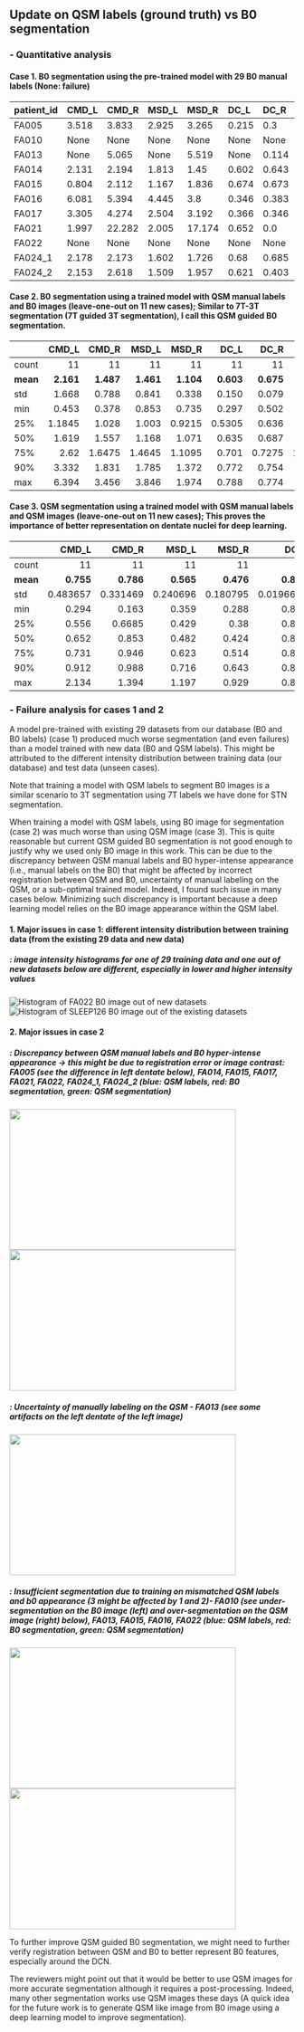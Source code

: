 ## Update on QSM labels (ground truth) vs B0 segmentation

### - Quantitative analysis

#### Case 1. B0 segmentation using the pre-trained model with 29 B0 manual labels (None: failure)
|    patient_id   | CMD_L   | CMD_R   | MSD_L   | MSD_R   | DC_L   | DC_R   | VOL_L   | VOL_R   |   VOL_manual_L |   VOL_manual_R |
|:-------------|:--------|:--------|:--------|:--------|:-------|:-------|:--------|:--------|---------------:|---------------:|
|  FA005        | 3.518   | 3.833   | 2.925   | 3.265   | 0.215  | 0.3    | 330.7   | 253.9   |         1098.4 |         1086.6 |
|  FA010        | None    | None    | None    | None    | None   | None   | None    | None    |         1045.3 |          915.4 |
|  FA013        | None    | 5.065   | None    | 5.519   | None   | 0.114  | None    | 35.4    |          631.9 |          584.7 |
|  FA014        | 2.131   | 2.194   | 1.813   | 1.45    | 0.602  | 0.643  | 496.1   | 620.1   |          956.7 |          885.8 |
|  FA015        | 0.804   | 2.112   | 1.167   | 1.836   | 0.674  | 0.673  | 372.1   | 513.8   |          679.1 |          732.3 |
|  FA016        | 6.081   | 5.394   | 4.445   | 3.8     | 0.346  | 0.383  | 135.8   | 183.1   |          614.2 |          525.6 |
|  FA017        | 3.305   | 4.274   | 2.504   | 3.192   | 0.366  | 0.346  | 307.1   | 330.7   |          596.5 |          726.4 |
|  FA021        | 1.997   | 22.282  | 2.005   | 17.174  | 0.652  | 0.0    | 265.8   | 643.7   |          513.8 |          614.2 |
|  FA022        | None    | None    | None    | None    | None   | None   | None    | None    |          549.2 |          484.3 |
|  FA024_1      | 2.178   | 2.173   | 1.602   | 1.726   | 0.68   | 0.685  | 442.9   | 543.3   |          738.2 |          750   |
|  FA024_2      | 2.153   | 2.618   | 1.509   | 1.957   | 0.621  | 0.403  | 566.9   | 655.5   |          649.6 |          720.5 |

#### Case 2. B0 segmentation using a trained model with QSM manual labels and B0 images (leave-one-out on 11 new cases); Similar to 7T-3T segmentation (7T guided 3T segmentation), I call this QSM guided B0 segmentation.

|       |    CMD_L |     CMD_R |     MSD_L |     MSD_R |      DC_L |       DC_R |    VOL_L |    VOL_R |   VOL_manual_L |   VOL_manual_R |
|:------|---------:|----------:|----------:|----------:|----------:|-----------:|---------:|---------:|---------------:|---------------:|
| count | 11       | 11        | 11        | 11        | 11        | 11         |   11     |   11     |         11     |         11     |
| **mean**  |  **2.161** |  **1.487**  |  **1.461**  |  **1.104**  |  **0.603** |  **0.675**     |  **918.58** |  **857.92** |        **733.9**   |        **729.62** |
| std   |  1.668 |  0.788 |  0.841 |  0.338 |  0.150 |  0.079 |  237.03 |  177.75 |        203.90 |        179.72 |
| min   |  0.453   |  0.378    |  0.853    |  0.735    |  0.297    |  0.502     |  466.5   |  637.8   |        513.8   |        484.3   |
| 25%   |  1.1845  |  1.028    |  1.003    |  0.9215   |  0.5305   |  0.636     |  776.55  |  776.6   |        605.35  |        599.45  |
| 50%   |  1.619   |  1.557    |  1.168    |  1.071    |  0.635    |  0.687     |  956.7   |  850.4   |        649.6   |        726.4   |
| 75%   |  2.62    |  1.6475   |  1.4645   |  1.1095   |  0.701    |  0.7275    | 1071.85  |  894.7   |        847.45  |        817.9   |
| 90%   |  3.332   |  1.831    |  1.785    |  1.372    |  0.772    |  0.754     | 1133.9   | 1003.9   |       1045.3   |        915.4   |
| max   |  6.394   |  3.456    |  3.846    |  1.974    |  0.788    |  0.774     | 1322.9   | 1275.6   |       1098.4   |       1086.6   |


#### Case 3. QSM segmentation using a trained model with QSM manual labels and QSM images (leave-one-out on 11 new cases); This proves the importance of better representation on dentate nuclei for deep learning.
|       |     CMD_L |     CMD_R |     MSD_L |     MSD_R |       DC_L |       DC_R |    VOL_L |    VOL_R |   VOL_manual_L |   VOL_manual_R |
|:------|----------:|----------:|----------:|----------:|-----------:|-----------:|---------:|---------:|---------------:|---------------:|
| count | 11        | 11        | 11        | 11        | 11         | 11         |   11     |   11     |         11     |         11     |
| **mean**  |  **0.755** |  **0.786** |  **0.565** |  **0.476** |  **0.861**     |  **0.862**  |  **781.69** |  **789.74** |        **733.9**   |        **729.62** |
| std   |  0.483657 |  0.331469 |  0.240696 |  0.180795 |  0.0196672 |  0.0391071 |  243.605 |  214.295 |        203.904 |        179.718 |
| min   |  0.294    |  0.163    |  0.359    |  0.288    |  0.832     |  0.805     |  490.2   |  478.4   |        513.8   |        484.3   |
| 25%   |  0.556    |  0.6685   |  0.429    |  0.38     |  0.844     |  0.8385    |  617.15  |  682.1   |        605.35  |        599.45  |
| 50%   |  0.652    |  0.853    |  0.482    |  0.424    |  0.864     |  0.856     |  767.7   |  750     |        649.6   |        726.4   |
| 75%   |  0.731    |  0.946    |  0.623    |  0.514    |  0.871     |  0.8815    |  800.2   |  871.05  |        847.45  |        817.9   |
| 90%   |  0.912    |  0.988    |  0.716    |  0.643    |  0.882     |  0.921     | 1009.9   | 1104.3   |       1045.3   |        915.4   |
| max   |  2.134    |  1.394    |  1.197    |  0.929    |  0.895     |  0.924     | 1381.9   | 1181.1   |       1098.4   |       1086.6   |


### - Failure analysis for cases 1 and 2

A model pre-trained with existing 29 datasets from our database (B0 and B0 labels) (case 1) produced much worse segmentation (and even failures) than a model trained with new data (B0 and QSM labels). This might be attributed to the different intensity distribution between training data (our database) and test data (unseen cases). 

Note that training a model with QSM labels to segment B0 images is a similar scenario to 3T segmentation using 7T labels we have done for STN segmentation.

When training a model with QSM labels, using B0 image for segmentation (case 2) was much worse than using QSM image (case 3). This is quite reasonable but current QSM guided B0 segmentation is not good enough to justify why we used only B0 image in this work. This can be due to the discrepancy between QSM manual labels and B0 hyper-intense appearance (i.e., manual labels on the B0) that might be affected by incorrect registration between QSM and B0, uncertainty of manual labeling on the QSM, or a sub-optimal trained model. Indeed, I found such issue in many cases below. Minimizing such discrepancy is important because a deep learning model relies on the B0 image appearance within the QSM label. 

#### 1. Major issues in case 1: different intensity distribution between training data (from the existing 29 data and new data)

##### : image intensity histograms for one of 29 training data and one out of new datasets below are different, especially in lower and higher intensity values
     
   ![Histogram of FA022 B0 image out of new datasets](/FA022_hist.jpg)
   ![Histogram of SLEEP126 B0 image out of the existing datasets](/SLEEP126_hist.jpg)
   
#### 2. Major issues in case 2

##### : Discrepancy between QSM manual labels and B0 hyper-intense appearance -> this might be due to registration error or image contrast: FA005 (see the difference in left dentate below), FA014, FA015, FA017, FA021, FA022, FA024_1, FA024_2 (blue: QSM labels, red: B0 segmentation, green: QSM segmentation)

<img src="/FA005_qsm_labels_and_b0_seg_on_b0.jpg" width="400" height="249" /> <img src="/FA005_qsm_labels_and_b0_seg_on_qsm.jpg" width="400" height="249" />
   
##### : Uncertainty of manually labeling on the QSM - FA013 (see some artifacts on the left dentate of the left image)
<img src="/FA013_qsm_label_left.jpg" width="400" height="249" /> 

##### : Insufficient segmentation due to training on mismatched QSM labels and b0 appearance (3 might be affected by 1 and 2)- FA010 (see under-segmentation on the B0 image (left) and over-segmentation on the QSM image (right) below), FA013, FA015, FA016, FA022 (blue: QSM labels, red: B0 segmentation, green: QSM segmentation)

<img src="/FA010_qsm_labels_and_b0_seg_on_b0.jpg" width="400" height="249" /> <img src="/FA010_qsm_labels_and_b0_seg_on_qsm.jpg" width="400" height="249" />

To further improve QSM guided B0 segmentation, we might need to further verify registration between QSM and B0 to better represent B0 features, especially around the DCN. 

The reviewers might point out that it would be better to use QSM images for more accurate segmentation although it requires a post-processing. Indeed, many other segmentation works use QSM images these days (A quick idea for the future work is to generate QSM like image from B0 image using a deep learning model to improve segmentation).
